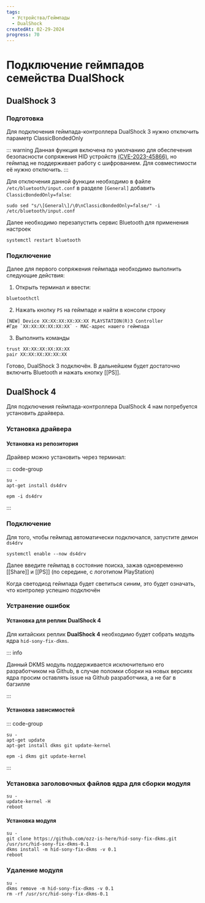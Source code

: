 ```yaml
---
tags:
  - Устройства/Геймпады
  - DualShock
createdAt: 02-29-2024
progress: 70
---
```


# Подключение геймпадов семейства DualShock

## DualShock 3

### Подготовка

Для подключения геймпада-контроллера DualShock 3 нужно отключить параметр ClassicBondedOnly

::: warning
Данная функция включена по умолчанию для обеспечения безопасности сопряжения HID устройств [(CVE-2023-45866)](https://security-tracker.debian.org/tracker/CVE-2023-45866), но геймпад не поддерживает работу с шифрованием. Для совместимости её нужно отключить.
:::

Для отключения данной функции необходимо в файле `/etc/bluetooth/input.conf` в разделе `[General]` добавить `ClassicBondedOnly=false`:

```shell
sudo sed "s/\[General\]/\0\nClassicBondedOnly=false/" -i /etc/bluetooth/input.conf
```

Далее необходимо перезапустить сервис Bluetooth для применения настроек

```shell
systemctl restart bluetooth
```

### Подключение

Далее для первого сопряжения геймпада необходимо выполнить следующие действия:

1. Открыть терминал и ввести:

```shell
bluetoothctl
```

2. Нажать кнопку `PS` на геймпаде и найти в консоли строку

```
[NEW] Device XX:XX:XX:XX:XX:XX PLAYSTATION(R)3 Controller
#Где `XX:XX:XX:XX:XX:XX` - MAC-адрес нашего геймпада
```

3. Выполнить команды

```
trust XX:XX:XX:XX:XX:XX
pair XX:XX:XX:XX:XX:XX
```

Готово, DualShock 3 подключён. В дальнейшем будет достаточно включить Bluetooth и нажать кнопку [[PS]].

## DualShock 4

Для подключения геймпада-контроллера DualShock 4 нам потребуется установить драйвера.

### Установка драйвера

#### Установка из репозитория

Драйвер можно установить через терминал:

::: code-group

```shell[apt-get]
su -
apt-get install ds4drv
```

```shell[epm]
epm -i ds4drv
```

:::

### Подключение

Для того, чтобы геймпад автоматически подключался, запустите демон `ds4drv`

```shell
systemctl enable --now ds4drv
```

Далее введите геймпад в состояние поиска, зажав одновременно [[Share]] и [[PS]] (по середине, с логотипом PlayStation)

Когда светодиод геймпада будет светиться синим, это будет означать, что контролер успешно подключён

### Устранение ошибок

#### Установка для реплик DualShock 4

Для китайских реплик **DualShock 4** необходимо будет собрать модуль ядра `hid-sony-fix-dkms`.

::: info

Данный DKMS модуль поддерживается исключительно его разработчиком на Github, в случае поломки сборки на новых версиях ядра просим оставлять issue на Github разработчика, а не баг в багзилле

:::

#### Установка зависимостей

::: code-group

```shell[apt-get]
su -
apt-get update
apt-get install dkms git update-kernel
```

```shell[epm]
epm -i dkms git update-kernel
```

:::


### Установка заголовочных файлов ядра для сборки модуля

```shell
su -
update-kernel -H
reboot
```

#### Установка модуля

```shell
su -
git clone https://github.com/ozz-is-here/hid-sony-fix-dkms.git /usr/src/hid-sony-fix-dkms-0.1
dkms install -m hid-sony-fix-dkms -v 0.1
reboot
```

### Удаление модуля

```shell
su -
dkms remove -m hid-sony-fix-dkms -v 0.1
rm -rf /usr/src/hid-sony-fix-dkms-0.1
```
